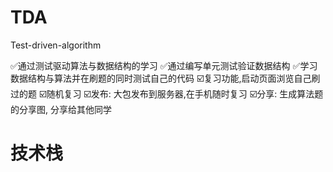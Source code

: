 # TDA
Test-driven-algorithm

✅通过测试驱动算法与数据结构的学习
✅通过编写单元测试验证数据结构
✅学习数据结构与算法并在刷题的同时测试自己的代码
☑️复习功能,启动页面浏览自己刷过的题
☑️随机复习
☑️发布: 大包发布到服务器,在手机随时复习
☑️分享: 生成算法题的分享图, 分享给其他同学

# 技术栈



